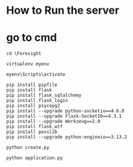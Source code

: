 # How to Run the server 

# go to cmd

    cd \Foresight

    virtualenv myenv

    myenv\Scripts\activate

    pip install pipfile
    pip install flask
    pip install flask_sqlalchemy
    pip install flask_login
    pip install psycopg2
    pip install --upgrade python-socketio==4.6.0
    pip install --upgrade Flask-SocketIO==4.3.1
    pip install --upgrade Werkzeug==2.0
    pip install flask_wtf
    pip install passlib
    pip install --upgrade python-engineio==3.13.2
    
    python create.py
   
    python application.py




